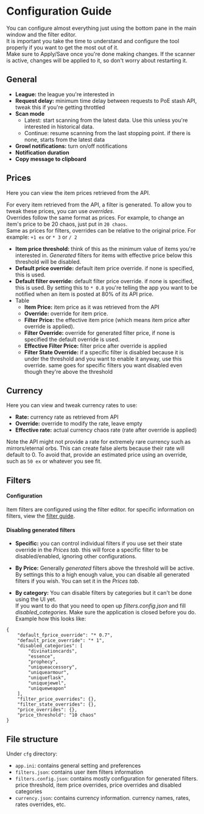 # Configuration Guide
You can configure almost everything just using the bottom pane in the main window and the filter editor.  
It is important you take the time to understand and configure the tool properly if you want to get the most out of it.  
Make sure to Apply/Save once you're done making changes. If the scanner is active, changes will be applied to it, so don't worry about restarting it. 

## General
- **League:** the league you're interested in
- **Request delay:** minimum time delay between requests to PoE stash API, tweak this if you're getting throttled
- **Scan mode**
  - Latest: start scanning from the latest data. Use this unless you're interested in historical data.
  - Continue: resume scanning from the last stopping point. if there is none, starts from the latest data
- **Growl notifications:** turn on/off notifications
- **Notification duration**
- **Copy message to clipboard**

## Prices
Here you can view the item prices retrieved from the API.

For every item retrieved from the API, a filter is generated. To allow you to tweak these prices, you can use _overrides_.  
Overrides follow the same format as prices. For example, to change an item's price to be 20 chaos, just put in `20 chaos`.  
Same as prices for filters, overrides can be relative to the original price. For example: `+1 ex` or `* 3` or `/ 2`

  - **Item price threshold:** think of this as the minimum value of items you're interested in. *Generated* filters for items with effective price below this threshold will be disabled.
  - **Default price override:** default item price override. if none is specified, this is used.
  - **Default filter override:** default filter price override. if none is specified, this is used. By setting this to `* 0.8` you're telling the app you want to be notified when an item is posted at 80% of its API price.
  - Table  
    - **Item Price:** item price as it was retrieved from the API
    - **Override:** override for item price.
    - **Filter Price:** the effective item price (which means item price after override is applied).
    - **Filter Override:** override for generated filter price, if none is specified the default override is used.
    - **Effective Filter Price:** filter price after override is applied
    - **Filter State Override:** if a specific filter is disabled because it is under the threshold and you want to enable it anyway, use this override.
    same goes for specific filters you want disabled even though they're above the threshold

## Currency
Here you can view and tweak currency rates to use:
  - **Rate:** currency rate as retrieved from API
  - **Override:** override to modify the rate, leave empty 
  - **Effective rate:** actual currency chaos rate (rate after override is applied)

Note the API might not provide a rate for extremely rare currency such as mirrors/eternal orbs. This can create false alerts because their rate will default to 0.
To avoid that, provide an estimated price using an override, such as `50 ex` or whatever you see fit.

## Filters
#### Configuration
Item filters are configured using the filter editor. for specific information on filters, view the [filter guide](filter.md).

#### Disabling generated filters
* **Specific:** you can control individual filters if you use set their state override in the *Prices tab*. this will force a specific filter to be disabled/enabled, ignoring other configurations.

* **By Price:** Generally *generated* filters above the threshold will be active.  By settings this to a high enough value, you can disable all generated filters if you wish. You can set it in the *Prices tab*.

* **By category:** You can disable filters by categories but it can't be done using the UI yet.  
If you want to do that you need to open up *filters.config.json* and fill *disabled_categories*. Make sure the application is closed before you do. Example how this looks like:
```
{
    "default_fprice_override": "* 0.7",
    "default_price_override": "* 1",
    "disabled_categories": [
        "divinationcards",
        "essence",
        "prophecy",
        "uniqueaccessory",
        "uniquearmour",
        "uniqueflask",
        "uniquejewel",
        "uniqueweapon"
    ],
    "filter_price_overrides": {},
    "filter_state_overrides": {},
    "price_overrides": {},
    "price_threshold": "10 chaos"
}
```

## File structure
Under `cfg` directory:
- `app.ini`: contains general setting and preferences
- `filters.json`: contains user item filters information
- `filters.config.json`: contains mostly configuration for generated filters. price threshold, item price overrides, price overrides and disabled categories
- `currency.json`: contains currency information. currency names, rates, rates overrides, etc.
